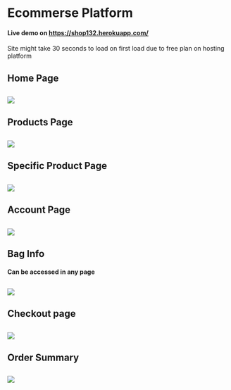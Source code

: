 # Ecommerse Platform
#### Live demo on https://shop132.herokuapp.com/
Site might take 30 seconds to load on first load due to free plan on hosting platform
## Home Page
## ![](https://i.gyazo.com/fc61dba2add0f47ef5637975a754e5aa.png)
## Products Page
## ![](https://i.gyazo.com/b9c34b0af66b27d9eba4bfb8b962f85f.png)
## Specific Product Page
## ![](https://i.gyazo.com/aa57bd6d44aa21e72a7f4994a81bd2d9.png)
## Account Page
## ![](https://i.gyazo.com/62d832ffef05325558ac60cfb2fa4fe4.png)
## Bag Info
#### Can be accessed in any page
## ![](https://i.gyazo.com/80d55b897ea47a93cd500157546a2cd4.png)
## Checkout page
## ![](https://i.gyazo.com/adcdbc61b21074907689b0ad9714f9f6.png)
## Order Summary
## ![](https://i.gyazo.com/187b1616afc9bbdfd9f3f0585a25ffb7.png)
